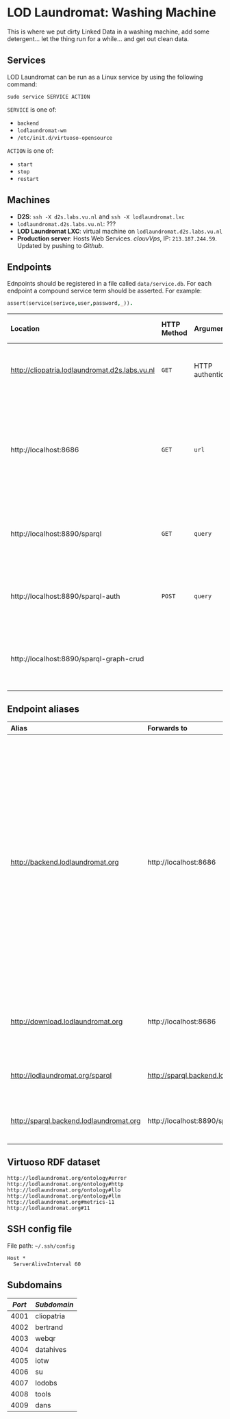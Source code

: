 LOD Laundromat: Washing Machine
===============================

This is where we put dirty Linked Data in a washing machine,
add some detergent... let the thing run for a while...
and get out clean data.

Services
--------

LOD Laundromat can be run as a Linux service by using the following command:

~~~{.sh}
sudo service SERVICE ACTION
~~~

`SERVICE` is one of:
  - `backend`
  - `lodlaundromat-wm`
  - `/etc/init.d/virtuoso-opensource`

`ACTION` is one of:
  - `start`
  - `stop`
  - `restart`



Machines
--------

  - **D2S**: `ssh -X d2s.labs.vu.nl` and `ssh -X lodlaundromat.lxc`
  - `lodlaundromat.d2s.labs.vu.nl`: ???
  - **LOD Laundromat LXC**: virtual machine on `lodlaundromat.d2s.labs.vu.nl`
  - **Production server**: Hosts Web Services.
    *clouvVps*, IP: `213.187.244.59`.
    Updated by pushing to *Github*.



Endpoints
---------

Ednpoints should be registered in a file called `data/service.db`.
For each endpoint a compound service term should be asserted.
For example:

```prolog
assert(service(serivce,user,password,_)).
```

| **Location** | **HTTP Method** | **Arguments** | ** Standards-compliance** | **What it does** |
|:-------------|:----------------|:--------------|:--------------------------|:-----------------|
| http://cliopatria.lodlaundromat.d2s.labs.vu.nl | `GET` | HTTP authentication | Does not support RDF Datasets. | This is used to debug the LOD Washing Machine during development. |
| http://localhost:8686 | `GET` | `url` | | The NodeJS backend of the LOD Laundromat site, responsible for serving files for users, and adding items to the seed list. |
| http://localhost:8890/sparql | `GET` | `query` | SPARQL 1.1 Query | The SPARQL endpoint that is used by the LOD Laundromat Web Services. |
| http://localhost:8890/sparql-auth | `POST` | `query` | SPARQL 1.1 Protocol, SPARQL 1.1 Query, SPARQL 1.1 Update | The first SPARQL Endpoint that is used by the LOD Washing Machine. |
| http://localhost:8890/sparql-graph-crud | | | SPARQL 1.1 Graph Store HTTP Protocol | The second SPARQL Endpoint that is used by the LOD Washing Machine. |



Endpoint aliases
----------------

| **Alias** | **Forwards to** | **Description** |
|:----------|:----------------|:----------------|
| http://backend.lodlaundromat.org | http://localhost:8686 | Web Service for adding items to the LOD Basket (i.e., the LOD Laundromat seed list). Query terms: <ol><li>`url` seed point</li><li>`type` either `archive` or `url`</li><li>`from` The URI where we found this dump (`url`=`from` iff `type`=`url`)</li><li>`lazy` Either `1` or `0`, denoting different processing modes for the node.js backend.</li></ol> |
| http://download.lodlaundromat.org | http://localhost:8686 | Web Service for downloading clean data files. The URL path must be set to `/MD5`. |
| http://lodlaundromat.org/sparql | http://sparql.backend.lodlaundromat.org | Use to preserve consistency in the Web interface. |
| http://sparql.backend.lodlaundromat.org | http://localhost:8890/sparql | Web Service for querying the LOD Laundromat metadata. |



Virtuoso RDF dataset
--------------------

```uri
http://lodlaundromat.org/ontology#error
http://lodlaundromat.org/ontology#http
http://lodlaundromat.org/ontology#llo
http://lodlaundromat.org/ontology#llm
http://lodlaundromat.org#metrics-11
http://lodlaundromat.org#11
```



SSH config file
---------------

File path: `~/.ssh/config`

~~~
Host *
  ServerAliveInterval 60
~~~



Subdomains
----------

| *Port* | *Subdomain* |
|:------:|:------------|
| 4001   | cliopatria  |
| 4002   | bertrand    |
| 4003   | webqr       |
| 4004   | datahives   |
| 4005   | iotw        |
| 4006   | su          |
| 4007   | lodobs      |
| 4008   | tools       |
| 4009   | dans        |
